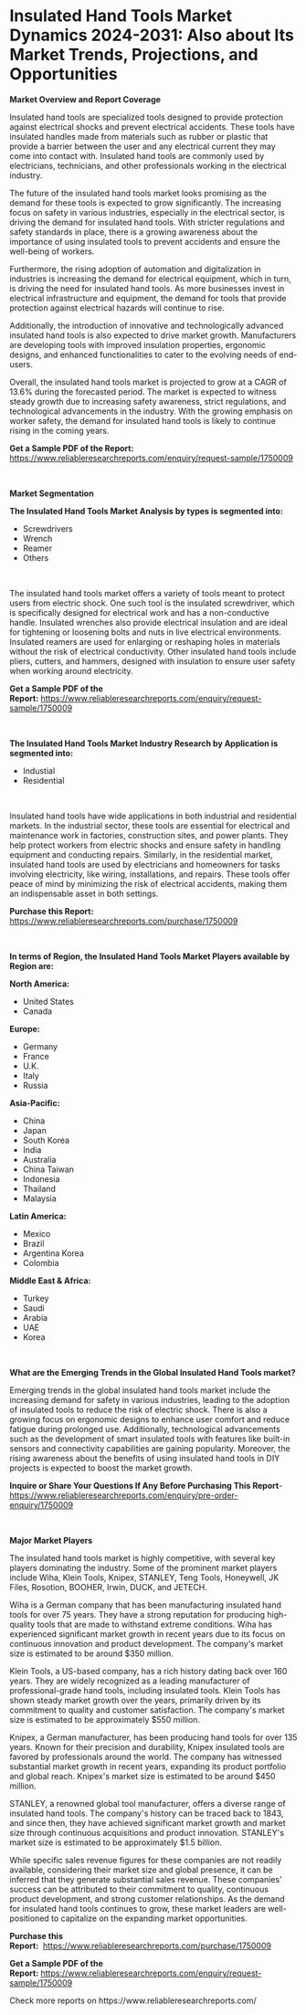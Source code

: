 <p><h1>Insulated Hand Tools Market Dynamics 2024-2031: Also about Its Market Trends, Projections, and Opportunities</h1></p><p><strong>Market Overview and Report Coverage</strong></p>
<p><p>Insulated hand tools are specialized tools designed to provide protection against electrical shocks and prevent electrical accidents. These tools have insulated handles made from materials such as rubber or plastic that provide a barrier between the user and any electrical current they may come into contact with. Insulated hand tools are commonly used by electricians, technicians, and other professionals working in the electrical industry.</p><p>The future of the insulated hand tools market looks promising as the demand for these tools is expected to grow significantly. The increasing focus on safety in various industries, especially in the electrical sector, is driving the demand for insulated hand tools. With stricter regulations and safety standards in place, there is a growing awareness about the importance of using insulated tools to prevent accidents and ensure the well-being of workers.</p><p>Furthermore, the rising adoption of automation and digitalization in industries is increasing the demand for electrical equipment, which in turn, is driving the need for insulated hand tools. As more businesses invest in electrical infrastructure and equipment, the demand for tools that provide protection against electrical hazards will continue to rise.</p><p>Additionally, the introduction of innovative and technologically advanced insulated hand tools is also expected to drive market growth. Manufacturers are developing tools with improved insulation properties, ergonomic designs, and enhanced functionalities to cater to the evolving needs of end-users.</p><p>Overall, the insulated hand tools market is projected to grow at a CAGR of 13.6% during the forecasted period. The market is expected to witness steady growth due to increasing safety awareness, strict regulations, and technological advancements in the industry. With the growing emphasis on worker safety, the demand for insulated hand tools is likely to continue rising in the coming years.</p></p>
<p><strong>Get a Sample PDF of the Report:</strong> <a href="https://www.reliableresearchreports.com/enquiry/request-sample/1750009">https://www.reliableresearchreports.com/enquiry/request-sample/1750009</a></p>
<p>&nbsp;</p>
<p><strong>Market Segmentation</strong></p>
<p><strong>The Insulated Hand Tools Market Analysis by types is segmented into:</strong></p>
<p><ul><li>Screwdrivers</li><li>Wrench</li><li>Reamer</li><li>Others</li></ul></p>
<p>&nbsp;</p>
<p><p>The insulated hand tools market offers a variety of tools meant to protect users from electric shock. One such tool is the insulated screwdriver, which is specifically designed for electrical work and has a non-conductive handle. Insulated wrenches also provide electrical insulation and are ideal for tightening or loosening bolts and nuts in live electrical environments. Insulated reamers are used for enlarging or reshaping holes in materials without the risk of electrical conductivity. Other insulated hand tools include pliers, cutters, and hammers, designed with insulation to ensure user safety when working around electricity.</p></p>
<p><strong>Get a Sample PDF of the Report:</strong>&nbsp;<a href="https://www.reliableresearchreports.com/enquiry/request-sample/1750009">https://www.reliableresearchreports.com/enquiry/request-sample/1750009</a></p>
<p>&nbsp;</p>
<p><strong>The Insulated Hand Tools Market Industry Research by Application is segmented into:</strong></p>
<p><ul><li>Industial</li><li>Residential</li></ul></p>
<p>&nbsp;</p>
<p><p>Insulated hand tools have wide applications in both industrial and residential markets. In the industrial sector, these tools are essential for electrical and maintenance work in factories, construction sites, and power plants. They help protect workers from electric shocks and ensure safety in handling equipment and conducting repairs. Similarly, in the residential market, insulated hand tools are used by electricians and homeowners for tasks involving electricity, like wiring, installations, and repairs. These tools offer peace of mind by minimizing the risk of electrical accidents, making them an indispensable asset in both settings.</p></p>
<p><strong>Purchase this Report:</strong>&nbsp; <a href="https://www.reliableresearchreports.com/purchase/1750009">https://www.reliableresearchreports.com/purchase/1750009</a></p>
<p>&nbsp;</p>
<p><strong>In terms of Region, the Insulated Hand Tools Market Players available by Region are:</strong></p>
<p>
    <p> <strong> North America: </strong>
        <ul>
            <li>United States</li>
            <li>Canada</li>
        </ul>
        </p> 
    <p> <strong> Europe: </strong>
        <ul>
            <li>Germany</li>
            <li>France</li>
            <li>U.K.</li>
            <li>Italy</li>
            <li>Russia</li>
        </ul>
        </p> 
    <p> <strong> Asia-Pacific: </strong>
        <ul>
            <li>China</li>
            <li>Japan</li>
            <li>South Korea</li>
            <li>India</li>
            <li>Australia</li>
            <li>China Taiwan</li>
            <li>Indonesia</li>
            <li>Thailand</li>
            <li>Malaysia</li>
        </ul>
        </p> 
    <p> <strong> Latin America: </strong>
        <ul>
            <li>Mexico</li>
            <li>Brazil</li>
            <li>Argentina Korea</li>
            <li>Colombia</li>
        </ul>
        </p> 
    <p> <strong> Middle East & Africa: </strong>
        <ul>
            <li>Turkey</li>
            <li>Saudi</li>
            <li>Arabia</li>
            <li>UAE</li>
            <li>Korea</li>
        </ul>
    </p>
    </p>
<p>&nbsp;</p>
<p><strong>What are the Emerging Trends in the Global Insulated Hand Tools market?</strong></p>
<p><p>Emerging trends in the global insulated hand tools market include the increasing demand for safety in various industries, leading to the adoption of insulated tools to reduce the risk of electric shock. There is also a growing focus on ergonomic designs to enhance user comfort and reduce fatigue during prolonged use. Additionally, technological advancements such as the development of smart insulated tools with features like built-in sensors and connectivity capabilities are gaining popularity. Moreover, the rising awareness about the benefits of using insulated hand tools in DIY projects is expected to boost the market growth.</p></p>
<p><strong>Inquire or Share Your Questions If Any Before Purchasing This Report</strong>- <a href="https://www.reliableresearchreports.com/enquiry/pre-order-enquiry/1750009">https://www.reliableresearchreports.com/enquiry/pre-order-enquiry/1750009</a></p>
<p>&nbsp;</p>
<p><strong>Major Market Players</strong></p>
<p><p>The insulated hand tools market is highly competitive, with several key players dominating the industry. Some of the prominent market players include Wiha, Klein Tools, Knipex, STANLEY, Teng Tools, Honeywell, JK Files, Rosotion, BOOHER, Irwin, DUCK, and JETECH.</p><p>Wiha is a German company that has been manufacturing insulated hand tools for over 75 years. They have a strong reputation for producing high-quality tools that are made to withstand extreme conditions. Wiha has experienced significant market growth in recent years due to its focus on continuous innovation and product development. The company's market size is estimated to be around $350 million.</p><p>Klein Tools, a US-based company, has a rich history dating back over 160 years. They are widely recognized as a leading manufacturer of professional-grade hand tools, including insulated tools. Klein Tools has shown steady market growth over the years, primarily driven by its commitment to quality and customer satisfaction. The company's market size is estimated to be approximately $550 million.</p><p>Knipex, a German manufacturer, has been producing hand tools for over 135 years. Known for their precision and durability, Knipex insulated tools are favored by professionals around the world. The company has witnessed substantial market growth in recent years, expanding its product portfolio and global reach. Knipex's market size is estimated to be around $450 million.</p><p>STANLEY, a renowned global tool manufacturer, offers a diverse range of insulated hand tools. The company's history can be traced back to 1843, and since then, they have achieved significant market growth and market size through continuous acquisitions and product innovation. STANLEY's market size is estimated to be approximately $1.5 billion.</p><p>While specific sales revenue figures for these companies are not readily available, considering their market size and global presence, it can be inferred that they generate substantial sales revenue. These companies' success can be attributed to their commitment to quality, continuous product development, and strong customer relationships. As the demand for insulated hand tools continues to grow, these market leaders are well-positioned to capitalize on the expanding market opportunities.</p></p>
<p><strong>Purchase this Report:</strong>&nbsp;&nbsp;<a href="https://www.reliableresearchreports.com/purchase/1750009">https://www.reliableresearchreports.com/purchase/1750009</a></p>
<p></p>
<p><strong>Get a Sample PDF of the Report:</strong>&nbsp;<a href="https://www.reliableresearchreports.com/enquiry/request-sample/1750009">https://www.reliableresearchreports.com/enquiry/request-sample/1750009</a></p>
<p>Check more reports on https://www.reliableresearchreports.com/</p>